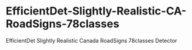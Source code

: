 # EfficientDet-Slightly-Realistic-CA-RoadSigns-78classes
EfficientDet Slightly Realistic Canada RoadSigns 78classes Detector

